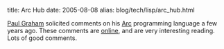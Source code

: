 title: Arc Hub
date: 2005-08-08
alias: blog/tech/lisp/arc_hub.html


<a href="http://www.paulgraham.com">Paul Graham</a> solicited comments on
his <a href="http://www.paulgraham.com/arc.html">Arc</a> programming
language a few years ago. These comments are 
<a href="http://www.archub.org/arcsug.txt">online</a>, and are very
interesting reading. Lots of good comments.

